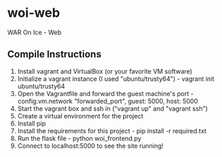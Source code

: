 # woi-web
WAR On Ice - Web

## Compile Instructions
1. Install vagrant and VirtualBox (or your favorite VM software)
2. Initialize a vagrant instance (I used "ubuntu/trusty64") - vagrant init ubuntu/trusty64
3. Open the Vagrantfile and forward the guest machine's port - config.vm.network "forwarded_port", guest: 5000, host: 5000
4. Start the vagrant box and ssh in ("vagrant up" and "vagrant ssh")
5. Create a virtual environment for the project
6. Install pip
6. Install the requirements for this project - pip install -r required.txt
7. Run the flask file - python woi_frontend.py
8. Connect to localhost:5000 to see the site running!
